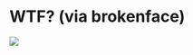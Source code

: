 <!--
id: 874634
link: http://tumblr.atmos.org/post/874634/wtf-via-brokenface
slug: wtf-via-brokenface
date: Fri Apr 13 2007 13:20:16 GMT-0700 (PDT)
publish: 2007-04-013
tags: 
title: WTF? (via brokenface)
-->


WTF? (via brokenface)
=====================

![](http://25.media.tumblr.com/874634_500.jpg)


